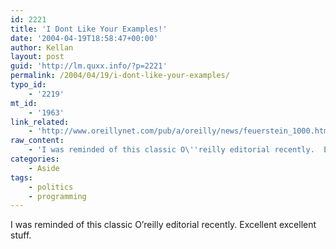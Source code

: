 ```yaml
---
id: 2221
title: 'I Dont Like Your Examples!'
date: '2004-04-19T18:58:47+00:00'
author: Kellan
layout: post
guid: 'http://lm.quxx.info/?p=2221'
permalink: /2004/04/19/i-dont-like-your-examples/
typo_id:
    - '2219'
mt_id:
    - '1963'
link_related:
    - 'http://www.oreillynet.com/pub/a/oreilly/news/feuerstein_1000.html'
raw_content:
    - 'I was reminded of this classic O\''reilly editorial recently.  Excellent excellent stuff.'
categories:
    - Aside
tags:
    - politics
    - programming
---
```


I was reminded of this classic O’reilly editorial recently. Excellent excellent stuff.